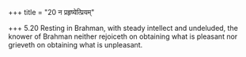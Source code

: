 +++
title = "20 न प्रहृष्येत्प्रियम्"

+++
5.20 Resting in Brahman, with steady intellect and undeluded, the knower
of Brahman neither rejoiceth on obtaining what is pleasant nor grieveth
on obtaining what is unpleasant.
